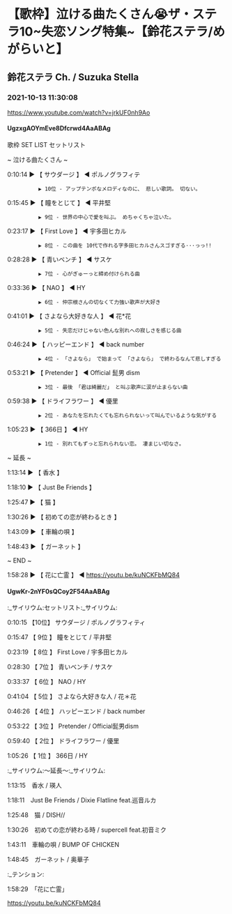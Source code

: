 # 【歌枠】泣ける曲たくさん😭ザ・ステラ10~失恋ソング特集~【鈴花ステラ/めがらいと】
## 鈴花ステラ Ch. / Suzuka Stella
### 2021-10-13 11:30:08
https://www.youtube.com/watch?v=jrkUF0nh9Ao
#### UgzxgAOYmEve8Dfcrwd4AaABAg
歌枠  SET LIST セットリスト 

~ 泣ける曲たくさん ~



0:10:14 ▶ 【 サウダージ 】 ◀ ポルノグラフィテ

              ▶ 10位 - アップテンポなメロディなのに、 悲しい歌詞。 切ない。



0:15:45 ▶ 【 瞳をとじて 】 ◀ 平井堅

              ▶ 9位 - 世界の中心で愛を叫ぶ。 めちゃくちゃ泣いた。



0:23:17 ▶ 【 First Love 】 ◀ 宇多田ヒカル

              ▶ 8位 - この曲を 10代で作れる字多田ヒカルさんスゴすぎる···っっ!!



0:28:28 ▶ 【 青いベンチ 】 ◀ サスケ

              ▶ 7位 - 心がぎゅーっと締め付けられる曲



0:33:36 ▶ 【 NAO 】 ◀ HY

              ▶ 6位 - 仲宗根さんの切なくて力強い歌声が大好き



0:41:01 ▶ 【 さよなら大好きな人 】 ◀ 花*花

              ▶ 5位 - 失恋だけじゃない色んな別れへの寂しさを感じる曲



0:46:24 ▶ 【 ハッピーエンド 】 ◀ back number

              ▶ 4位 - 「さよなら」 で始まって 「さよなら」 で終わるなんて悲しすぎる



0:53:21 ▶ 【 Pretender 】 ◀ Official 髭男 dism

              ▶ 3位 - 最後 「君は綺麗だ」 と叫ぶ歌声に涙が止まらない曲



0:59:38 ▶ 【 ドライフラワー 】 ◀ 優里

              ▶ 2位 - あなたを忘れたくても忘れられないって叫んでいるような気がする



1:05:23 ▶ 【 366日 】 ◀ HY

              ▶ 1位 - 別れてもずっと忘れられない恋。 凄まじい切なさ。



 ~ 延長 ~

1:13:14 ▶ 【 香水 】 

1:18:10 ▶ 【 Just Be Friends 】

1:25:47 ▶ 【 猫 】

1:30:26 ▶ 【 初めての恋が終わるとき 】 

1:43:09 ▶ 【 車輪の唄 】 

1:48:43 ▶ 【 ガーネット 】 



~ END ~

1:58:28 ▶ 【 花に亡霊 】 ◀ https://youtu.be/kuNCKFbMQ84

#### UgwKr-2nYF0sQCoy2F54AaABAg
:_サイリウム:セットリスト:_サイリウム:

0:10:15 【10位】 サウダージ / ポルノグラフィティ

0:15:47 【 9位 】 瞳をとじて / 平井堅

0:23:19 【 8位 】 First Love / 宇多田ヒカル

0:28:30 【 7位 】 青いベンチ / サスケ

0:33:37 【 6位 】 NAO / HY

0:41:04 【 5位 】 さよなら大好きな人 / 花＊花

0:46:26 【 4位 】 ハッピーエンド / back number

0:53:22 【 3位 】 Pretender / Official髭男dism

0:59:40 【 2位 】 ドライフラワー / 優里

1:05:26 【 1位 】 366日 / HY



:_サイリウム:～延長～:_サイリウム:

1:13:15　香水 / 瑛人

1:18:11　Just Be Friends / Dixie Flatline feat.巡音ルカ

1:25:48　猫 / DISH//

1:30:26　初めての恋が終わる時 / supercell feat.初音ミク

1:43:11　車輪の唄 / BUMP OF CHICKEN

1:48:45　ガーネット / 奥華子



:_テンション:

1:58:29　「花に亡霊」

https://youtu.be/kuNCKFbMQ84


